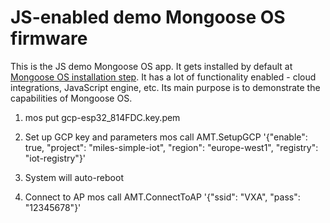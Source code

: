 # JS-enabled demo Mongoose OS firmware

This is the JS demo Mongoose OS app. It gets installed by default at
[Mongoose OS installation step](https://mongoose-os.com/docs/). It has
a lot of functionality enabled - cloud integrations, JavaScript engine, etc.
Its main purpose is to demonstrate the capabilities of Mongoose OS.

1. mos put gcp-esp32_814FDC.key.pem

2. Set up GCP key and parameters
mos call AMT.SetupGCP '{"enable": true, "project": "miles-simple-iot", "region": "europe-west1", "registry": "iot-registry"}'

3. System will auto-reboot

4. Connect to AP
mos call AMT.ConnectToAP '{"ssid": "VXA", "pass": "12345678"}'